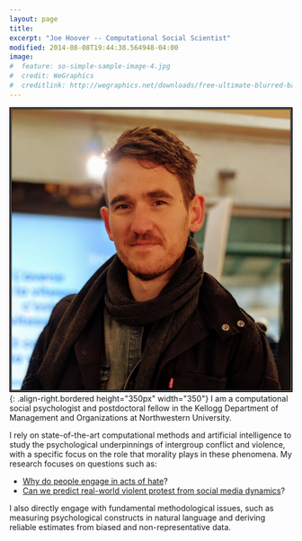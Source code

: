 ```yaml
---
layout: page
title:
excerpt: "Joe Hoover -- Computational Social Scientist"
modified: 2014-08-08T19:44:38.564948-04:00
image: 
#  feature: so-simple-sample-image-4.jpg
#  credit: WeGraphics
#  creditlink: http://wegraphics.net/downloads/free-ultimate-blurred-background-pack/
---
```


![right-aligned-image](/images/image_with_border.jpg){: .align-right.bordered 
height="350px" width="350"}
I am a computational social psychologist and postdoctoral fellow in the Kellogg Department of Management and Organizations 
at Northwestern University. 

I rely on state-of-the-art computational methods and artificial intelligence to study the psychological underpinnings of intergroup conflict and violence, 
with a specific focus on the role that morality plays in these phenomena. My research focuses on questions such as:

* [Why do people engage in acts of hate](papers/preprint_hoover_bound_in_hatred.pdf)?
* [Can we predict real-world violent protest from social media dynamics](hoover_protest_violence.pdf)?

I also directly engage with fundamental methodological issues, 
such as measuring psychological constructs in natural language and deriving reliable estimates from biased and non-representative 
data.